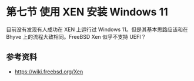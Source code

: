 # 第七节 使用 XEN 安装 Windows 11

目前没有发现有人成功在 XEN 上运行过 Windows 11。但是其基本思路应该和在 Bhyve 上的流程大致相同。FreeBSD Xen 似乎不支持 UEFI？

## 参考资料

 - <https://wiki.freebsd.org/Xen>
